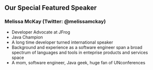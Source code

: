 ## Our Special Featured Speaker

### Melissa McKay (Twitter: @melissamckay)
* Developer Advocate at JFrog
* Java Champion
* A long time developer turned international speaker
* Background and experience as a software engineer span a broad spectrum of languages and tools in enteprise products and services space
* A mom, software engineer, Java geek, huge fan of UNconferences
